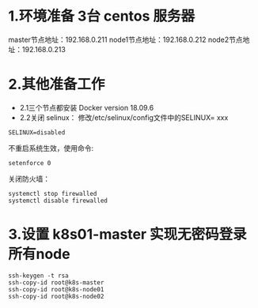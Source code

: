 # 1.环境准备 3台 centos 服务器
master节点地址：192.168.0.211
node1节点地址：192.168.0.212
node2节点地址：192.168.0.213
# 2.其他准备工作
- 2.1三个节点都安装 Docker version 18.09.6
- 2.2关闭 selinux：
修改/etc/selinux/config文件中的SELINUX= xxx
```
SELINUX=disabled
```
不重启系统生效，使用命令:
```
setenforce 0
```
关闭防火墙：
```
systemctl stop firewalled
systemctl disable firewalled
```
# 3.设置 k8s01-master 实现无密码登录所有node
```
ssh-keygen -t rsa
ssh-copy-id root@k8s-master
ssh-copy-id root@k8s-node01
ssh-copy-id root@k8s-node02
```
